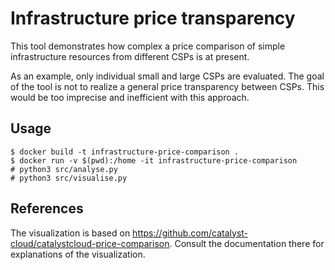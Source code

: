# Infrastructure price transparency

This tool demonstrates how complex a price comparison of simple infrastructure
resources from different CSPs is at present.

As an example, only individual small and large CSPs are evaluated. The goal
of the tool is not to realize a general price transparency between CSPs.
This would be too imprecise and inefficient with this approach.

## Usage

```
$ docker build -t infrastructure-price-comparison .
$ docker run -v $(pwd):/home -it infrastructure-price-comparison
# python3 src/analyse.py
# python3 src/visualise.py
```

## References

The visualization is based on https://github.com/catalyst-cloud/catalystcloud-price-comparison.
Consult the documentation there for explanations of the visualization.
